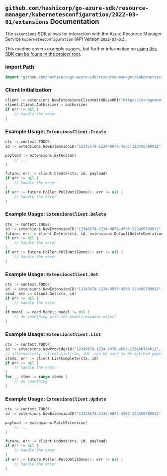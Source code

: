 
## `github.com/hashicorp/go-azure-sdk/resource-manager/kubernetesconfiguration/2022-03-01/extensions` Documentation

The `extensions` SDK allows for interaction with the Azure Resource Manager Service `kubernetesconfiguration` (API Version `2022-03-01`).

This readme covers example usages, but further information on [using this SDK can be found in the project root](https://github.com/hashicorp/go-azure-sdk/tree/main/docs).

### Import Path

```go
import "github.com/hashicorp/go-azure-sdk/resource-manager/kubernetesconfiguration/2022-03-01/extensions"
```


### Client Initialization

```go
client := extensions.NewExtensionsClientWithBaseURI("https://management.azure.com")
client.Client.Authorizer = authorizer
if err != nil {
	// handle the error
}
```


### Example Usage: `ExtensionsClient.Create`

```go
ctx := context.TODO()
id := extensions.NewExtensionID("12345678-1234-9876-4563-123456789012", "example-resource-group", "clusterRpValue", "clusterResourceValue", "clusterValue", "extensionValue")

payload := extensions.Extension{
	// ...
}

future, err := client.Create(ctx, id, payload)
if err != nil {
	// handle the error
}
if err := future.Poller.PollUntilDone(); err != nil {
	// handle the error
}
```


### Example Usage: `ExtensionsClient.Delete`

```go
ctx := context.TODO()
id := extensions.NewExtensionID("12345678-1234-9876-4563-123456789012", "example-resource-group", "clusterRpValue", "clusterResourceValue", "clusterValue", "extensionValue")
future, err := client.Delete(ctx, id, extensions.DefaultDeleteOperationOptions())
if err != nil {
	// handle the error
}
if err := future.Poller.PollUntilDone(); err != nil {
	// handle the error
}
```


### Example Usage: `ExtensionsClient.Get`

```go
ctx := context.TODO()
id := extensions.NewExtensionID("12345678-1234-9876-4563-123456789012", "example-resource-group", "clusterRpValue", "clusterResourceValue", "clusterValue", "extensionValue")
read, err := client.Get(ctx, id)
if err != nil {
	// handle the error
}
if model := read.Model; model != nil {
	// do something with the model/response object
}
```


### Example Usage: `ExtensionsClient.List`

```go
ctx := context.TODO()
id := extensions.NewProviderID("12345678-1234-9876-4563-123456789012", "example-resource-group", "clusterRpValue", "clusterResourceValue", "clusterValue")
// alternatively `client.List(ctx, id)` can be used to do batched pagination
items, err := client.ListComplete(ctx, id)
if err != nil {
	// handle the error
}
for _, item := range items {
	// do something
}
```


### Example Usage: `ExtensionsClient.Update`

```go
ctx := context.TODO()
id := extensions.NewExtensionID("12345678-1234-9876-4563-123456789012", "example-resource-group", "clusterRpValue", "clusterResourceValue", "clusterValue", "extensionValue")

payload := extensions.PatchExtension{
	// ...
}

future, err := client.Update(ctx, id, payload)
if err != nil {
	// handle the error
}
if err := future.Poller.PollUntilDone(); err != nil {
	// handle the error
}
```
